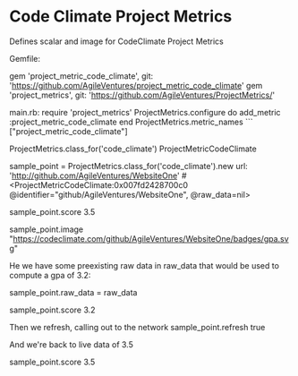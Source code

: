 Code Climate Project Metrics
============================

Defines scalar and image for CodeClimate Project Metrics

Gemfile:
 
 gem 'project_metric_code_climate', git: 'https://github.com/AgileVentures/project_metric_code_climate'
 gem 'project_metrics', git: 'https://github.com/AgileVentures/ProjectMetrics/'

main.rb: 
 require 'project_metrics'
 ProjectMetrics.configure do 
 add_metric :project_metric_code_climate
 end
 ProjectMetrics.metric_names ```
["project_metric_code_climate"]

ProjectMetrics.class_for('code_climate')
ProjectMetricCodeClimate

sample_point = ProjectMetrics.class_for('code_climate').new url: 'http://github.com/AgileVentures/WebsiteOne'
#<ProjectMetricCodeClimate:0x007fd2428700c0 @identifier="github/AgileVentures/WebsiteOne", @raw_data=nil>


sample_point.score
3.5

sample_point.image
"https://codeclimate.com/github/AgileVentures/WebsiteOne/badges/gpa.svg"

He we have some preexisting raw data in raw_data that would be used to compute a gpa of 3.2:

sample_point.raw_data = raw_data

sample_point.score
3.2

Then we refresh, calling out to the network
sample_point.refresh
true

And we're back to live data of 3.5

sample_point.score
3.5
